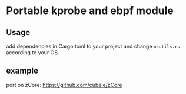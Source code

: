 # Portable kprobe and ebpf module

## Usage

add dependencies in Cargo.toml to your project and change `osutils.rs` according to your OS.

## example

port on zCore: https://github.com/cubele/zCore
